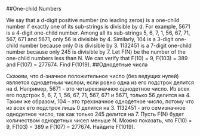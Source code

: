 ##One-child Numbers

We say that a d-digit positive number (no leading zeros) is a one-child number if exactly one of its sub-strings is divisible by d.
For example, 5671 is a 4-digit one-child number. Among all its sub-strings 5, 6, 7, 1, 56, 67, 71, 567, 671 and 5671, only 56 is divisible by 4.
Similarly, 104 is a 3-digit one-child number because only 0 is divisible by 3.
1132451 is a 7-digit one-child number because only 245 is divisible by 7.
Let F(N) be the number of the one-child numbers less than N.
We can verify that F(10) = 9, F(103) = 389 and F(107) = 277674.
Find F(1019).
##Однодетные числа

Скажем, что d-значное положительное число (без ведущих нулей) является однодетным числом, если ровно одна из его подстрок делится на d.
Например, 5671 - это четырехзначное однодетное число. Из всех его подстрок 5, 6, 7, 1, 56, 67, 71, 567, 671 и 5671, только 56 делится на 4.
Таким же образом, 104 - это трехзначное однодетное число, потому что из всех его подстрок лишь 0 делится на 3.
1132451 - это семизначное однодетное число, так как только 245 делится на 7.
Пусть F(N) будет количеством однодетных чисел меньше N.
Можно показать, что F(10) = 9, F(103) = 389 и F(107) = 277674.
Найдите F(1019).
